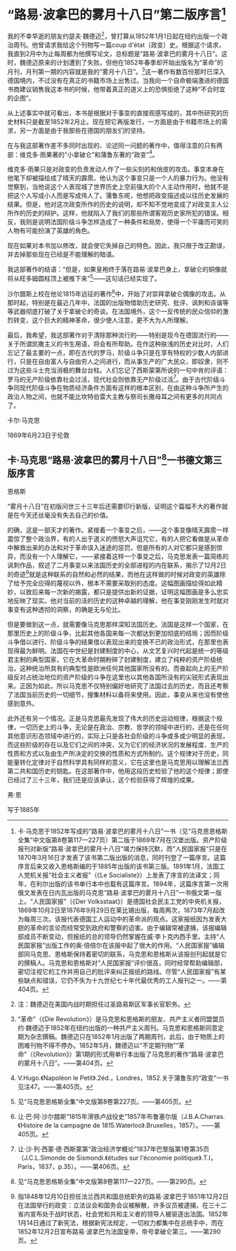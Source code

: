# “路易·波拿巴的雾月十八日”第二版序言[^286]

我的不幸早逝的朋友约瑟夫·魏德迈[^1]，曾打算从1852年1月1日起在纽约出版一个政治周刊。他曾请求我给这个刊物写一篇coup d'état〔政变〕史。根据这个请求，我直到2月中为止每周都为他撰写论文，总标题是“路易·波拿巴的雾月十八日”。这时，魏德迈原来的计划遭到了失败。但他在1852年春季却开始出版名为“革命”的月刊，月刊第一期的内容就是我的“雾月十八日”。[^287]这一著作有数百份那时已深入德国境内，不过没有在真正的书籍市场上出售过。当我向一个自命极端激进的德国书商建议销售我这本书的时候，他带着真正的道义上的恐惧拒绝了这种“不合时宜的企图”。

从上述事实中就可看出，本书是根据对于事变的直接观感写成的，其中所研究的历史材料只是截至1852年2月止。现在把它再版发行，一方面是由于书籍市场上的需求，另一方面是由于我那些在德国的朋友们的坚持。

在与我这部著作差不多同时出现的、论述同一问题的著作中，值得注意的只有两部：维克多·雨果著的“小拿破仑”和蒲鲁东著的“政变”[^288]。

维克多·雨果只是对政变的负责发动人作了一些尖刻的和俏皮的攻击。事变本身在他笔下却被描绘成了晴天的霹雳。他认为这个事变只是一个人的暴力行为。他没有觉察到，当他说这个人表现城了世界历史上空前强大的个人主动作用时，他就不是把这个人写成小人而是写成伟人了。蒲鲁东呢，他想把政变描述成以往历史发展的结果。但是，他对这次政变所作的历史的说明，却不知不觉地变成了对政变主人公所作的历史的辩护。这样，他就陷入了我们的那些所谓客观历史家所犯的错误。相反，我则是说明法国阶级斗争怎样造成了一种条件和局势，使得一个平庸而可笑的人物有可能扮演了英雄的角色。

现在如果对本书加以修改，就会使它失掉自己的特色。因此，我只限于改正勘误，并去掉那些现在已经是不能理解的暗语。

我这部著作的结语：“但是，如果皇袍终于落在路易·波拿巴身上，拿破仑的铜像就将从旺多姆圆柱顶上被推下来”[^289]——这句话已经实现了。

沙尔腊斯上校在他论1815年远征的著作[^290]中，开始了对崇拜拿破仑偶像的攻击。从那时起，特别是在最近几年中，法国的出版物借助历史研究、批评、讽刺和诙谐等等武器彻底打破了关于拿破仑的奇谈。在法国境外，这个一反传统的民众信仰的激烈转变，这个巨大的精神革命，很少使人注意，更不大为人所理解。

最后，我希望，我这部著作对于清除那种流行的——特别是现今在德国流行的——关于所谓凯撒主义的书生用语，将会有所帮助。在作这种肤浅的历史对比时，人们忘记了最主要的一点，即在古代的罗马，阶级斗争只是在享有特权的少数人内部进行，只是在自由富人与自由穷人之间进行，而从事生产的广大民众，即奴隶，则不过为这些斗士充当消极的舞台台柱。人们忘记了西斯蒙第所说的一句中肯的评语：罗马的无产阶级依靠社会过活，现代社会则依靠无产阶级过活[^291]。由于古代阶级斗争同现代阶级斗争在物质经济条件方面有这样的根本区别，在由这种斗争所产生的政治人物之间，也就不能比坎特伯雷大主教与祭司长撒母耳之间有更多的共同点了。

卡尔·马克思

1869年6月23日于伦敦

## 卡·马克思“路易·波拿巴的雾月十八日”[^299]一书德文第三版序言

恩格斯

“雾月十八日”在初版问世三十三年后还需要印行新版，证明这个篇幅不大的著作就是在今天还丝毫没有失去自己的价值。

的确，这是一部天才的著作。紧接着一个事变之后，——这个事变像晴天霹雳一样震惊了整个政治界，有的人出于道义的愤怒大声诅咒它，有的人把它看做是从革命中解救出来的办法和对于革命误入迷途的惩罚，但是所有的人对它都只是感到惊异，而没有一个人理解它，——紧接着这样一个事变之后，马克思发表一篇简练的讽刺作品，叙述了二月事变以来法国历史的全部进程的内在联系，揭示了12月2日的奇迹[^300]就是这种联系的自然和必然的结果，而他在这样做的时候对政变的英雄除了给予完全应得的蔑视以外，根本不需要采取别的态度。这幅图画描绘得如此精妙，以致后来每一次新的揭露，都只是提供出新的证据，证明这幅图画是多么忠实地反映了现实。他对当前的活的历史的这种卓越的理解，他在事变刚刚发生时就对事变有这种透彻的洞察，的确是无与伦比。

但是要做到这一点，就需要像马克思那样深知法国历史。法国是这样一个国家，在那里历史上的阶级斗争，比起其他各国来每一次都达到更加彻底的结局；因而阶级斗争借以进行、阶级斗争的结果借以表现出来的变换不已的政治形式，在那里也表现得最为鲜明。法国在中世纪是封建制度的中心，从文艺复兴时代起是统一的等级君主制的典型国家，它在大革命时期粉碎了封建制度，建立了纯粹的资产阶级统治，这种统治所具有的典型性是欧洲任何其他国家所没有的。而奋起向上的无产阶级反对占统治地位的资产阶级的斗争在这里也以其他各国所没有的尖锐形式表现出来。正因为如此，所以马克思不仅特别偏好地研究了法国过去的历史，而且还考察了法国当前历史的一切细节，搜集材料以备将来使用。因此，事变从来也没有使他感到意外。

此外还有另一个情况。正是马克思最先发现了伟大的历史运动规律，根据这个规律，一切历史上的斗争，无论是在政治、宗教、哲学的领域中进行的，还是在任何其他意识形态领域中进行的，实际上只是各社会阶级的斗争或多或少明显的表现，而这些阶级的存在以及它们之间的冲突，又为它们的经济状况的发展程度、生产的性质和方式以及由生产所决定的交换的性质和方式所制约。这个规律对于历史，同能量转化定律对于自然科学具有同样的意义，它在这里也是马克思用以理解法兰西第二共和国历史的钥匙。在这部著作中，他用这段历史检验了他的这个规律；即使已经过了三十三年，我们还是应该承认，这个检验获得了辉煌的成果。

弗·恩

写于1885年

[^1]: 注：魏德迈在美国内战时期担任过圣路易斯区军事长官职务。
[^286]: 卡·马克思于1852年写成的“路易·波拿巴的雾月十八日”一书（见“马克思恩格斯全集”中文版第8卷第117—227页）第二版于1869年7月在汉堡出版。资产阶级报刊对新版“路易·波拿巴的雾月十八日”竭力保持沉默，而“人民国家报”只是在1870年3月16日才发表了该书第二版出版的消息，同时刊登了一篇序言。这篇序言后来又收入恩格斯编的于1885年出版的该书第三版。1891年1月，法国工人党机关报“社会主义者报”（《Le Socialiste》）上发表了序言的法译文；同年，在利尔出版的该书单行本中也载有这篇序言。1894年，这篇序言第一次用俄文发表在日内瓦出版的马克思“路易·波拿巴的雾月十八日”一书俄文第一版上。“人民国家报”（《Der Volksstaat》）是德国社会民主工党的中央机关报，1869年10月2日至1876年9月29日在莱比锡出版，每周两次，1873年7月起改为每周三次。该报代表德国工人运动中的革命派的观点。这家报纸因为发表大胆的革命的言论而经常受到政府和警察的迫害。由于编辑常被逮捕，该报编辑部成员不断变动，但报纸的总的领导仍然掌握在威·李卜克内西手里。主持“人民国家报”出版工作的奥·倍倍尔在该报中起了很大的作用。“人民国家报”编辑部同马克思、恩格斯保持着密切的联系，马克思和恩格斯从该报创刊起就是它的撰稿人。马克思和恩格斯对“人民国家报”评价很高，同时经常帮助编辑部，密切注视它的工作并用自己的批评来纠正报纸的路线。尽管“人民国家报”有某些缺点和错误，它仍不失为十九世纪七十年代最优秀的工人报刊之一。——第404页。
[^287]: “革命”（《Die Revolution》）是马克思和恩格斯的朋友、共产主义者同盟盟员约·魏德迈于1852年在纽约出版的一种共产主义周刊。马克思和恩格斯同意定期为杂志撰稿。魏德迈只在1852年1月出版了两期周刊，此后，由于物质上的困难刊物不得不停办。1852年5月，魏德迈以“不定期刊物”“革命”（《Revolution》）第1期的形式用单行本出版了马克思的著作“路易·波拿巴的雾月十八日”。——第404页。
[^288]: V.Hugo.《Napoléon le Petit》.2éd.，Londres，1852.关于蒲鲁东的“政变”一书见注47。——第405页。
[^289]: 见“马克思恩格斯全集”中文版第8卷第227页。——第405页。
[^290]: 让·巴·阿·沙尔腊斯“1815年滑铁卢战役史”1857年布鲁塞尔版（J.B.A.Charras.《Histoire de la campagne de 1815.Waterloo》.Bruxelles，1857）。——第405页。
[^291]: 让·沙·列·西蒙·德·西斯蒙第“政治经济学概论”1837年巴黎版第1卷第35页（J.C.L.Simonde de Sismondi.《études sur l'économie politique》.T.I，Paris，1837，p.35）。——第406页。
[^299]: 见“马克思恩格斯全集”中文版第8卷第117—227页。——第290页。
[^300]: 指1848年12月10日担任法兰西共和国总统职务的路易·波拿巴于1851年12月2日在法国举行的政变：立法议会和国务会议被解散，许多议员被逮捕，在三十二省内宣布处于战时状态，社会党和共和主义者的领导人被驱逐出法国。1852年1月14日通过了新宪法，根据新宪法规定，一切权力都集中在总统手中，而在1852年12月2日宣布路易·波拿巴为法国皇帝，帝号拿破仑第三。——第290页。
